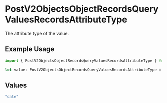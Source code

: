 # PostV2ObjectsObjectRecordsQueryValuesRecordsAttributeType

The attribute type of the value.

## Example Usage

```typescript
import { PostV2ObjectsObjectRecordsQueryValuesRecordsAttributeType } from "attio-js/models/operations";

let value: PostV2ObjectsObjectRecordsQueryValuesRecordsAttributeType = "date";
```

## Values

```typescript
"date"
```
